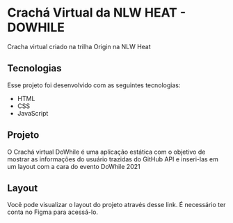 # Crachá Virtual da NLW HEAT - DOWHILE
Cracha virtual criado na trilha Origin na NLW Heat

## Tecnologias

Esse projeto foi desenvolvido com as seguintes tecnologias:
* HTML
* CSS
* JavaScript

## Projeto
O Crachá virtual DoWhile é uma aplicação estática com o objetivo de mostrar as informações do usuário trazidas do GitHub API e inseri-las em um layout com a cara do evento DoWhile 2021

## Layout
Você pode visualizar o layout do projeto através desse link. É necessário ter conta no Figma para acessá-lo.
